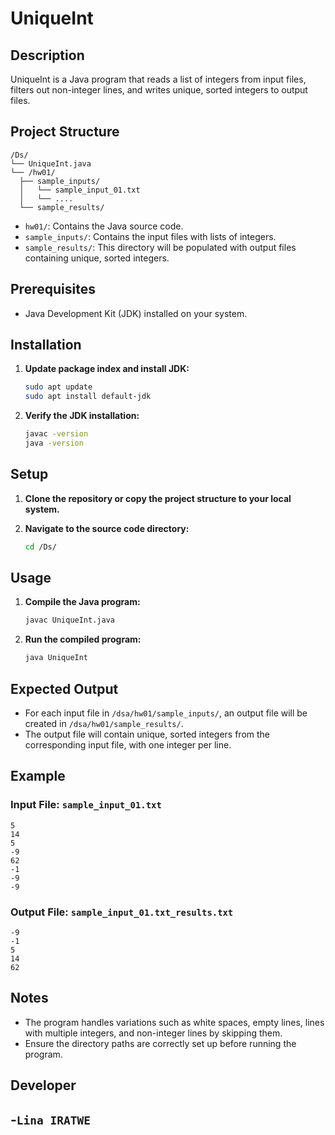 # UniqueInt

## Description
UniqueInt is a Java program that reads a list of integers from input files, filters out non-integer lines, and writes unique, sorted integers to output files.

## Project Structure
```
/Ds/
└── UniqueInt.java
└── /hw01/
  ├── sample_inputs/
  │   └── sample_input_01.txt
  │   └── ....
  └── sample_results/
```

- `hw01/`: Contains the Java source code.
- `sample_inputs/`: Contains the input files with lists of integers.
- `sample_results/`: This directory will be populated with output files containing unique, sorted integers.

## Prerequisites
- Java Development Kit (JDK) installed on your system.

## Installation
1. **Update package index and install JDK:**
   ```bash
   sudo apt update
   sudo apt install default-jdk
   ```

2. **Verify the JDK installation:**
   ```bash
   javac -version
   java -version
   ```

## Setup
1. **Clone the repository or copy the project structure to your local system.**

2. **Navigate to the source code directory:**
   ```bash
   cd /Ds/
   ```


## Usage
1. **Compile the Java program:**
   ```bash
   javac UniqueInt.java
   ```

2. **Run the compiled program:**
   ```bash
   java UniqueInt
   ```

## Expected Output
- For each input file in `/dsa/hw01/sample_inputs/`, an output file will be created in `/dsa/hw01/sample_results/`.
- The output file will contain unique, sorted integers from the corresponding input file, with one integer per line.

## Example
### Input File: `sample_input_01.txt`
```
5
14
5
-9
62
-1
-9
-9
```

### Output File: `sample_input_01.txt_results.txt`
```
-9
-1
5
14
62
```

## Notes
- The program handles variations such as white spaces, empty lines, lines with multiple integers, and non-integer lines by skipping them.
- Ensure the directory paths are correctly set up before running the program.
## Developer
-`Lina IRATWE`
---
